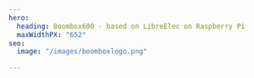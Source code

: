 ```yaml
---
hero:
  heading: Boombox600 - based on LibreElec on Raspberry Pi
  maxWidthPX: "652"
seo:
  image: "/images/boomboxlogo.png"

---
```


